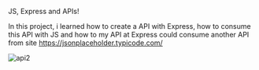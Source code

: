JS, Express and APIs!



In this project, i learned how to create a API with Express, how to consume this API with JS and how to my API at Express could consume another API from site https://jsonplaceholder.typicode.com/

![api2](https://user-images.githubusercontent.com/81887310/142707282-0324925c-6433-4480-86ff-8d4a5fa529fb.PNG)

